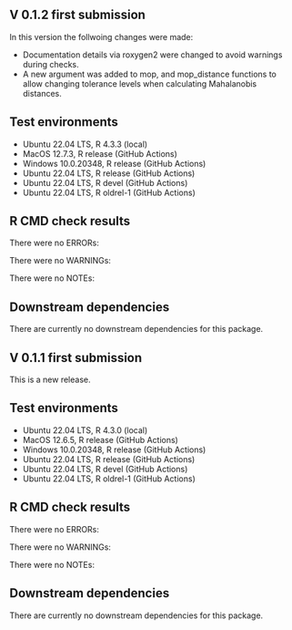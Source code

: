 ## V 0.1.2 first submission

In this version the follwoing changes were made:
-   Documentation details via roxygen2 were changed to avoid warnings during
checks.
-   A new argument was added to mop, and mop_distance functions to allow 
changing tolerance levels when calculating Mahalanobis distances.

## Test environments

-   Ubuntu 22.04 LTS, R 4.3.3 (local)
-   MacOS 12.7.3, R release (GitHub Actions)
-   Windows 10.0.20348, R release (GitHub Actions)
-   Ubuntu 22.04 LTS, R release (GitHub Actions)
-   Ubuntu 22.04 LTS, R devel (GitHub Actions)
-   Ubuntu 22.04 LTS, R oldrel-1 (GitHub Actions)

## R CMD check results

There were no ERRORs:

There were no WARNINGs:

There were no NOTEs:

## Downstream dependencies

There are currently no downstream dependencies for this package.



## V 0.1.1 first submission

This is a new release.

## Test environments

-   Ubuntu 22.04 LTS, R 4.3.0 (local)
-   MacOS 12.6.5, R release (GitHub Actions)
-   Windows 10.0.20348, R release (GitHub Actions)
-   Ubuntu 22.04 LTS, R release (GitHub Actions)
-   Ubuntu 22.04 LTS, R devel (GitHub Actions)
-   Ubuntu 22.04 LTS, R oldrel-1 (GitHub Actions)

## R CMD check results

There were no ERRORs:

There were no WARNINGs:

There were no NOTEs:

## Downstream dependencies

There are currently no downstream dependencies for this package.
